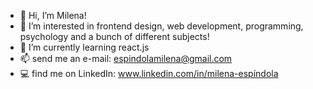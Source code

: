 - 👋 Hi, I’m Milena!
- 👀 I’m interested in frontend design, web development, programming, psychology and a bunch of different subjects!
- 🌱 I’m currently learning react.js
- 📫 send me an e-mail: espindolamilena@gmail.com 
- 💻 find me on LinkedIn: www.linkedin.com/in/milena-espíndola


